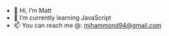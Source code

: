 - 👋 Hi, I’m Matt
- 🌱 I’m currently learning JavaScript
- 📫 You can reach me @: mjhammond94@gmail.com

<!---
MattHammond94/MattHammond94 is a ✨ special ✨ repository because its `README.md` (this file) appears on your GitHub profile.
You can click the Preview link to take a look at your changes.
--->
